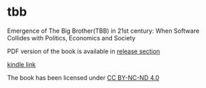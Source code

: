 # tbb

Emergence of The Big Brother(TBB) in 21st century: When Software Collides with Politics, Economics and Society

PDF version of the book is available in [release section](https://github.com/mahanubhav/tbb/releases)

[kindle link](https://www.amazon.com/dp/B07548C2K1)

The book has been licensed under [CC BY-NC-ND 4.0](https://creativecommons.org/licenses/by-nc-nd/4.0/)
